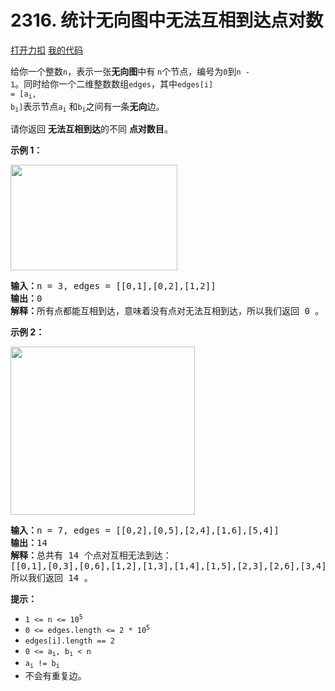 # 2316. 统计无向图中无法互相到达点对数

[打开力扣](https://leetcode.cn/problems/count-unreachable-pairs-of-nodes-in-an-undirected-graph) [我的代码](2316.count_unreachable_pairs_of_nodes_in_an_undirected_graph.py)

给你一个整数<code>n</code>，表示一张<strong>无向图</strong>中有 <code>n</code>个节点，编号为<code>0</code>到<code>n - 1</code>。同时给你一个二维整数数组<code>edges</code>，其中<code>edges[i] = [a<sub>i</sub>, b<sub>i</sub>]</code>表示节点<code>a<sub>i</sub></code> 和<code>b<sub>i</sub></code>之间有一条<strong>无向</strong>边。

请你返回 <strong>无法互相到达</strong>的不同 <strong>点对数目</strong>。



<strong>示例 1：</strong>

<img alt="" src="https://assets.leetcode.com/uploads/2022/05/05/tc-3.png" style="width: 267px; height: 169px;">

<pre><b>输入：</b>n = 3, edges = [[0,1],[0,2],[1,2]]
<b>输出：</b>0
<b>解释：</b>所有点都能互相到达，意味着没有点对无法互相到达，所以我们返回 0 。
</pre>

<strong>示例 2：</strong>

<img alt="" src="https://assets.leetcode.com/uploads/2022/05/05/tc-2.png" style="width: 295px; height: 269px;">

<pre><b>输入：</b>n = 7, edges = [[0,2],[0,5],[2,4],[1,6],[5,4]]
<b>输出：</b>14
<b>解释：</b>总共有 14 个点对互相无法到达：
[[0,1],[0,3],[0,6],[1,2],[1,3],[1,4],[1,5],[2,3],[2,6],[3,4],[3,5],[3,6],[4,6],[5,6]]
所以我们返回 14 。
</pre>



<strong>提示：</strong>

<ul>
	<li><code>1 <= n <= 10<sup>5</sup></code></li>
	<li><code>0 <= edges.length <= 2 * 10<sup>5</sup></code></li>
	<li><code>edges[i].length == 2</code></li>
	<li><code>0 <= a<sub>i</sub>, b<sub>i</sub> < n</code></li>
	<li><code>a<sub>i</sub> != b<sub>i</sub></code></li>
	<li>不会有重复边。</li>
</ul>
